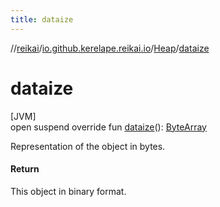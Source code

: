 ```yaml
---
title: dataize
---
```

//[reikai](../../../index.html)/[io.github.kerelape.reikai.io](../index.html)/[Heap](index.html)/[dataize](dataize.html)



# dataize



[JVM]\
open suspend override fun [dataize](dataize.html)(): [ByteArray](https://kotlinlang.org/api/latest/jvm/stdlib/kotlin/-byte-array/index.html)



Representation of the object in bytes.



#### Return



This object in binary format.




